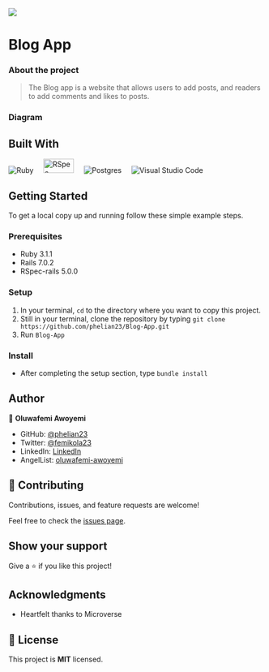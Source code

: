 ![](https://img.shields.io/badge/Microverse-blueviolet)

# Blog App

### About the project

> The Blog app is a website that allows users to add posts, and readers to add comments and likes to posts.

### Diagram


## Built With

![Ruby](https://img.shields.io/badge/ruby-%23CC342D.svg?style=for-the-badge&logo=ruby&logoColor=white) &nbsp; &nbsp; <img src="https://1ohvy81v7br01wtgnj4bf0ek-wpengine.netdna-ssl.com/wp-content/uploads/2019/01/rspec.jpg" height="28" width="60" alt="RSpec"> &nbsp; &nbsp; ![Postgres](https://img.shields.io/badge/postgres-%23316192.svg?style=for-the-badge&logo=postgresql&logoColor=white) &nbsp; &nbsp; ![Visual Studio Code](https://img.shields.io/badge/Visual%20Studio%20Code-0078d7.svg?style=for-the-badge&logo=visual-studio-code&logoColor=white)

## Getting Started

To get a local copy up and running follow these simple example steps.

### Prerequisites

* Ruby 3.1.1
* Rails 7.0.2
* RSpec-rails 5.0.0

### Setup

1. In your terminal, `cd` to the directory where you want to copy this project.
2. Still in your terminal, clone the repository by typing `git clone https://github.com/phelian23/Blog-App.git`
3. Run `Blog-App`

### Install

* After completing the setup section, type `bundle install`

## Author

👤 **Oluwafemi Awoyemi**

- GitHub: [@phelian23](https://github.com/phelian23)
- Twitter: [@femikola23](https://twitter.com/femikola23)
- LinkedIn: [LinkedIn](https://www.linkedin.com/in/oluwafemi-awoyemi/)
- AngelList: [oluwafemi-awoyemi](https://angel.co/u/oluwafemi-awoyemi)

## 🤝 Contributing

Contributions, issues, and feature requests are welcome!

Feel free to check the [issues page](../../issues/).

## Show your support

Give a ⭐️ if you like this project!

## Acknowledgments

- Heartfelt thanks to Microverse

## 📝 License

This project is **MIT** licensed.
